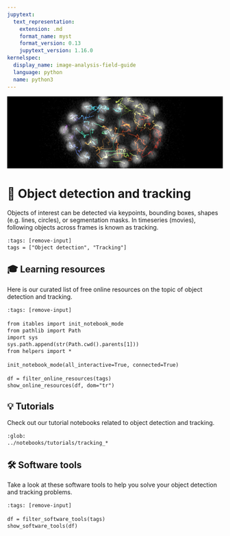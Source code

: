 ```yaml
---
jupytext:
  text_representation:
    extension: .md
    format_name: myst
    format_version: 0.13
    jupytext_version: 1.16.0
kernelspec:
  display_name: image-analysis-field-guide
  language: python
  name: python3
---
```

![tracking](../../images/tracking_lg.jpeg)

# 🐾 Object detection and tracking

Objects of interest can be detected via keypoints, bounding boxes, shapes (e.g. lines, circles), or segmentation masks. In timeseries (movies), following objects across frames is known as tracking.

```{code-cell} ipython3
:tags: [remove-input]
tags = ["Object detection", "Tracking"]
```

## 🎓 Learning resources

Here is our curated list of free online resources on the topic of object detection and tracking.

```{code-cell} ipython3
:tags: [remove-input]

from itables import init_notebook_mode
from pathlib import Path
import sys
sys.path.append(str(Path.cwd().parents[1]))
from helpers import *

init_notebook_mode(all_interactive=True, connected=True)

df = filter_online_resources(tags)
show_online_resources(df, dom="tr")
```

## 💡 Tutorials

Check out our tutorial notebooks related to object detection and tracking.

```{nblinkgallery}
:glob:
../notebooks/tutorials/tracking_*
```

## 🛠️ Software tools

Take a look at these software tools to help you solve your object detection and tracking problems.

```{code-cell} ipython3
:tags: [remove-input]

df = filter_software_tools(tags)
show_software_tools(df)
```
